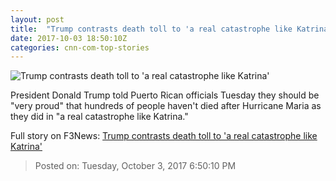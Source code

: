 ```yaml
---
layout: post
title:  "Trump contrasts death toll to 'a real catastrophe like Katrina'"
date: 2017-10-03 18:50:10Z
categories: cnn-com-top-stories
---
```


![Trump contrasts death toll to 'a real catastrophe like Katrina'](http://i2.cdn.cnn.com/cnnnext/dam/assets/171003130859-02-trump-cruz-puerto-rico-1003-super-tease.jpg)

President Donald Trump told Puerto Rican officials Tuesday they should be "very proud" that hundreds of people haven't died after Hurricane Maria as they did in "a real catastrophe like Katrina."


Full story on F3News: [Trump contrasts death toll to 'a real catastrophe like Katrina'](http://www.f3nws.com/n/BXQfyF)

> Posted on: Tuesday, October 3, 2017 6:50:10 PM
